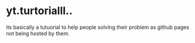 # yt.turtorialll..
its basically a tutuorial to help people solving their problem as github pages not being hosted by them.
